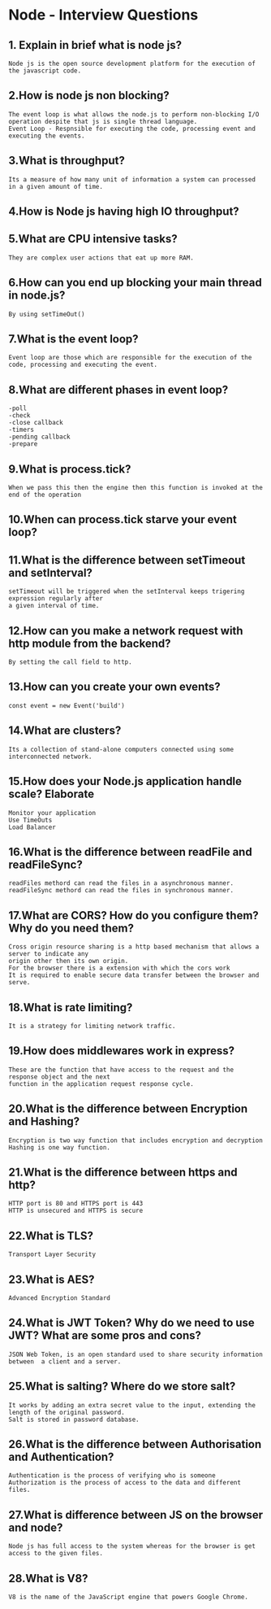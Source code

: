 # Node - Interview Questions

## 1. Explain in brief what is node js?
    Node js is the open source development platform for the execution of the javascript code.

## 2.How is node js non blocking?
    The event loop is what allows the node.js to perform non-blocking I/O operation despite that js is single thread language.
    Event Loop - Respnsible for executing the code, processing event and executing the events.

## 3.What is throughput?
    Its a measure of how many unit of information a system can processed in a given amount of time.

## 4.How is Node js having high IO throughput?

## 5.What are CPU intensive tasks?
    They are complex user actions that eat up more RAM.

## 6.How can you end up blocking your main thread in node.js?
    By using setTimeOut()

## 7.What is the event loop?
    Event loop are those which are responsible for the execution of the code, processing and executing the event.

## 8.What are different phases in event loop?
    -poll
    -check
    -close callback
    -timers
    -pending callback
    -prepare

## 9.What is process.tick?
    When we pass this then the engine then this function is invoked at the end of the operation

## 10.When can process.tick starve your event loop?

## 11.What is the difference between setTimeout and setInterval?
    setTimeout will be triggered when the setInterval keeps trigering expression regularly after 
    a given interval of time.

## 12.How can you make a network request with http module from the backend?
    By setting the call field to http.

## 13.How can you create your own events?
    const event = new Event('build')

## 14.What are clusters?
    Its a collection of stand-alone computers connected using some interconnected network.

## 15.How does your Node.js application handle scale? Elaborate
    Monitor your application
    Use TimeOuts
    Load Balancer

## 16.What is the difference between readFile and readFileSync?
    readFiles methord can read the files in a asynchronous manner.
    readFileSync methord can read the files in synchronous manner.

## 17.What are CORS? How do you configure them? Why do you need them?
    Cross origin resource sharing is a http based mechanism that allows a server to indicate any 
    origin other then its own origin.
    For the browser there is a extension with which the cors work
    It is required to enable secure data transfer between the browser and serve.

## 18.What is rate limiting?
    It is a strategy for limiting network traffic.

## 19.How does middlewares work in express?
    These are the function that have access to the request and the response object and the next
    function in the application request response cycle.

## 20.What is the difference between Encryption and Hashing?
    Encryption is two way function that includes encryption and decryption
    Hashing is one way function.

## 21.What is the difference between https and http?
    HTTP port is 80 and HTTPS port is 443
    HTTP is unsecured and HTTPS is secure

## 22.What is TLS?
    Transport Layer Security 

## 23.What is AES?
    Advanced Encryption Standard

## 24.What is JWT Token? Why do we need to use JWT? What are some pros and cons?
    JSON Web Token, is an open standard used to share security information between  a client and a server.

## 25.What is salting? Where do we store salt?
    It works by adding an extra secret value to the input, extending the length of the original password.
    Salt is stored in password database.

## 26.What is the difference between Authorisation and Authentication?
    Authentication is the process of verifying who is someone
    Authorization is the process of access to the data and different files.

## 27.What is difference between JS on the browser and node?
    Node js has full access to the system whereas for the browser is get access to the given files.

## 28.What is V8?
    V8 is the name of the JavaScript engine that powers Google Chrome. 